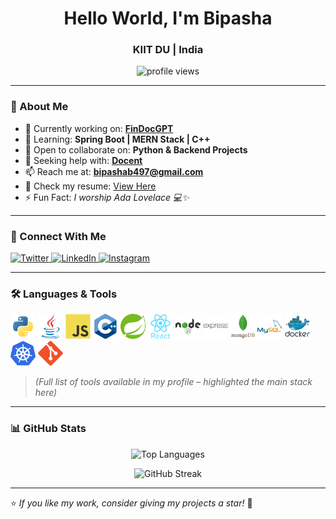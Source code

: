 <h1 align="center"> Hello World, I'm Bipasha </h1>
<h3 align="center"> KIIT DU | India</h3>

<p align="center">
  <img src="https://komarev.com/ghpvc/?username=bipashabi&label=Profile%20Views&color=0e75b6&style=flat" alt="profile views" />
</p>

---

### 🌟 About Me  

- 🔭 Currently working on: [**FinDocGPT**](https://github.com/BipashaBi/FinDocGPT)  
- 🌱 Learning: **Spring Boot | MERN Stack | C++**  
- 👯 Open to collaborate on: **Python & Backend Projects**  
- 🤝 Seeking help with: [**Docent**](https://github.com/BipashaBi/Docent)  
- 📫 Reach me at: **bipashab497@gmail.com**  
- 📄 Check my resume: [View Here](https://drive.google.com/file/d/1QOcL5HaWbRYeVS9xB0N62eMhc_U7q4ME/view?usp=drive_link)  
- ⚡ Fun Fact: *I worship Ada Lovelace 💻✨*  

---

### 🔗 Connect With Me  

<p align="left">
  <a href="https://x.com/bipashab497" target="_blank">
    <img src="https://img.shields.io/badge/Twitter-%231DA1F2.svg?logo=twitter&logoColor=white" alt="Twitter"/>
  </a>
  <a href="https://www.linkedin.com/in/bipasha-biswas-1433162a6/" target="_blank">
    <img src="https://img.shields.io/badge/LinkedIn-%230077B5.svg?logo=linkedin&logoColor=white" alt="LinkedIn"/>
  </a>
  <a href="https://www.instagram.com/batativadi" target="_blank">
    <img src="https://img.shields.io/badge/Instagram-%23E4405F.svg?logo=instagram&logoColor=white" alt="Instagram"/>
  </a>
</p>

---

### 🛠️ Languages & Tools  

<p align="left">
  <!-- Just highlighting key ones (not overwhelming) -->
  <img src="https://raw.githubusercontent.com/devicons/devicon/master/icons/python/python-original.svg" width="40" height="40" alt="Python" />
  <img src="https://raw.githubusercontent.com/devicons/devicon/master/icons/java/java-original.svg" width="40" height="40" alt="Java" />
  <img src="https://raw.githubusercontent.com/devicons/devicon/master/icons/javascript/javascript-original.svg" width="40" height="40" alt="JavaScript" />
  <img src="https://raw.githubusercontent.com/devicons/devicon/master/icons/cplusplus/cplusplus-original.svg" width="40" height="40" alt="C++" />
  <img src="https://raw.githubusercontent.com/devicons/devicon/master/icons/spring/spring-original.svg" width="40" height="40" alt="Spring Boot" />
  <img src="https://raw.githubusercontent.com/devicons/devicon/master/icons/react/react-original-wordmark.svg" width="40" height="40" alt="React" />
  <img src="https://raw.githubusercontent.com/devicons/devicon/master/icons/nodejs/nodejs-original-wordmark.svg" width="40" height="40" alt="Node.js" />
  <img src="https://raw.githubusercontent.com/devicons/devicon/master/icons/express/express-original-wordmark.svg" width="40" height="40" alt="Express.js" />
  <img src="https://raw.githubusercontent.com/devicons/devicon/master/icons/mongodb/mongodb-original-wordmark.svg" width="40" height="40" alt="MongoDB" />
  <img src="https://raw.githubusercontent.com/devicons/devicon/master/icons/mysql/mysql-original-wordmark.svg" width="40" height="40" alt="MySQL" />
  <img src="https://raw.githubusercontent.com/devicons/devicon/master/icons/docker/docker-original-wordmark.svg" width="40" height="40" alt="Docker" />
  <img src="https://raw.githubusercontent.com/devicons/devicon/master/icons/kubernetes/kubernetes-plain.svg" width="40" height="40" alt="Kubernetes" />
  <img src="https://raw.githubusercontent.com/devicons/devicon/master/icons/git/git-original.svg" width="40" height="40" alt="Git" />
</p>

> *(Full list of tools available in my profile – highlighted the main stack here)*  

---

### 📊 GitHub Stats  

<p align="center">
  <img src="https://github-readme-stats.vercel.app/api/top-langs?username=bipashabi&show_icons=true&locale=en&layout=compact" alt="Top Languages" />
</p>

<p align="center">
  <img src="https://github-readme-streak-stats.herokuapp.com/?user=bipashabi" alt="GitHub Streak" />
</p>

---
⭐️ *If you like my work, consider giving my projects a star!* 🌟  
